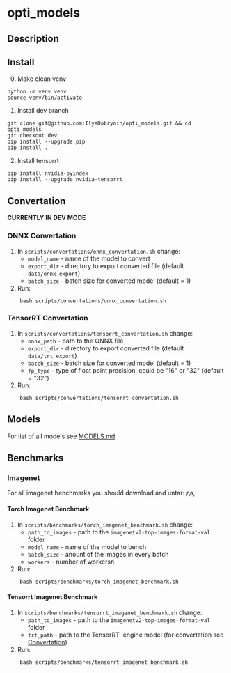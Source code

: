 # opti_models
## Description

## Install
0. Make clean venv
```
python -m venv venv
source venv/bin/activate
```
1. Install dev branch
```
git clone git@github.com:IlyaDobrynin/opti_models.git && cd opti_models
git checkout dev
pip install --upgrade pip
pip install .
```
2. Install tensorrt
```
pip install nvidia-pyindex
pip install --upgrade nvidia-tensorrt
```

## Convertation
**CURRENTLY IN DEV MODE**

### ONNX Convertation
1. In `scripts/convertations/onnx_convertation.sh` change:
    - `model_name` - name of the model to convert
    - `export_dir` - directory to export converted file (default `data/onnx_export`)
    - `batch_size` - batch size for converted model (default = 1) 
2. Run:
```
    bash scripts/convertations/onnx_convertation.sh
```
### TensorRT Convertation
1. In `scripts/convertations/tensorrt_convertation.sh` change:
    - `onnx_path` - path to the ONNX file
    - `export_dir` - directory to export converted file (default `data/trt_export`)
    - `batch_size` - batch size for converted model (default = 1) 
    - `fp_type` - type of float point precision, could be "16" or "32" (default = "32") 
2. Run:
```
    bash scripts/convertations/tensorrt_convertation.sh
```

## Models
For list of all models see [MODELS.md](/opti_models/models/MODELS.md)

## Benchmarks

### Imagenet
For all imagenet benchmarks you should download and untar: да, 

#### Torch Imagenet Benchmark
1. In `scripts/benchmarks/torch_imagenet_benchmark.sh` change:
    - `path_to_images` - path to the `imagenetv2-top-images-format-val` folder
    - `model_name` - name of the model to bench
    - `batch_size` - anount of the images in every batch
    - `workers` - number of workersл 
2. Run: 
```
    bash scripts/benchmarks/torch_imagenet_benchmark.sh
```
#### Tensorrt Imagenet Benchmark
1.  In `scripts/benchmarks/tensorrt_imagenet_benchmark.sh` change:
    - `path_to_images` - path to the `imagenetv2-top-images-format-val` folder
    - `trt_path` - path to the TensorRT .engine model (for convertation see [Convertation](#Convertation))
2. Run: 
```
    bash scripts/benchmarks/tensorrt_imagenet_benchmark.sh
```
